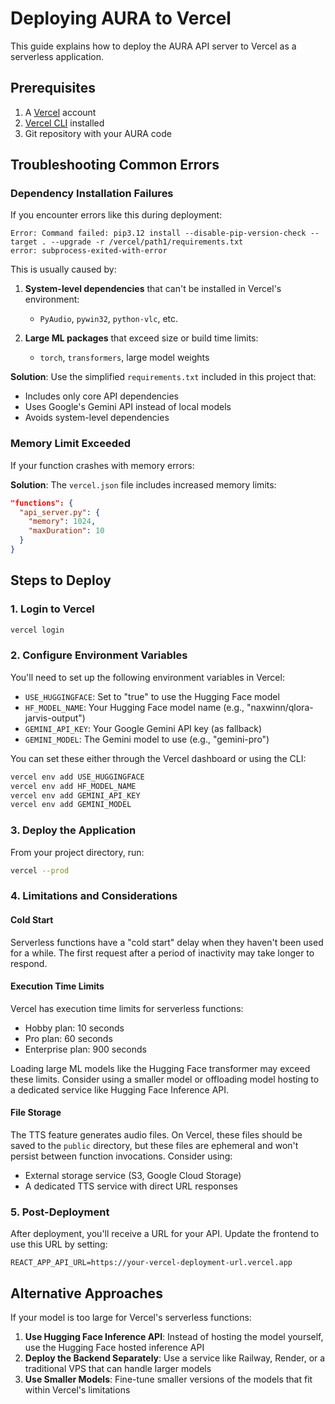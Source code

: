 # Deploying AURA to Vercel

This guide explains how to deploy the AURA API server to Vercel as a serverless application.

## Prerequisites

1. A [Vercel](https://vercel.com) account
2. [Vercel CLI](https://vercel.com/docs/cli) installed
3. Git repository with your AURA code

## Troubleshooting Common Errors

### Dependency Installation Failures

If you encounter errors like this during deployment:

```
Error: Command failed: pip3.12 install --disable-pip-version-check --target . --upgrade -r /vercel/path1/requirements.txt
error: subprocess-exited-with-error
```

This is usually caused by:

1. **System-level dependencies** that can't be installed in Vercel's environment:
   - `PyAudio`, `pywin32`, `python-vlc`, etc.
   
2. **Large ML packages** that exceed size or build time limits:
   - `torch`, `transformers`, large model weights

**Solution**: Use the simplified `requirements.txt` included in this project that:
- Includes only core API dependencies
- Uses Google's Gemini API instead of local models
- Avoids system-level dependencies

### Memory Limit Exceeded

If your function crashes with memory errors:

**Solution**: The `vercel.json` file includes increased memory limits:
```json
"functions": {
  "api_server.py": {
    "memory": 1024,
    "maxDuration": 10
  }
}
```

## Steps to Deploy

### 1. Login to Vercel

```bash
vercel login
```

### 2. Configure Environment Variables

You'll need to set up the following environment variables in Vercel:

- `USE_HUGGINGFACE`: Set to "true" to use the Hugging Face model
- `HF_MODEL_NAME`: Your Hugging Face model name (e.g., "naxwinn/qlora-jarvis-output")
- `GEMINI_API_KEY`: Your Google Gemini API key (as fallback)
- `GEMINI_MODEL`: The Gemini model to use (e.g., "gemini-pro")

You can set these either through the Vercel dashboard or using the CLI:

```bash
vercel env add USE_HUGGINGFACE
vercel env add HF_MODEL_NAME
vercel env add GEMINI_API_KEY
vercel env add GEMINI_MODEL
```

### 3. Deploy the Application

From your project directory, run:

```bash
vercel --prod
```

### 4. Limitations and Considerations

#### Cold Start

Serverless functions have a "cold start" delay when they haven't been used for a while. The first request after a period of inactivity may take longer to respond.

#### Execution Time Limits

Vercel has execution time limits for serverless functions:
- Hobby plan: 10 seconds
- Pro plan: 60 seconds
- Enterprise plan: 900 seconds

Loading large ML models like the Hugging Face transformer may exceed these limits. Consider using a smaller model or offloading model hosting to a dedicated service like Hugging Face Inference API.

#### File Storage

The TTS feature generates audio files. On Vercel, these files should be saved to the `public` directory, but these files are ephemeral and won't persist between function invocations. Consider using:

- External storage service (S3, Google Cloud Storage)
- A dedicated TTS service with direct URL responses

### 5. Post-Deployment

After deployment, you'll receive a URL for your API. Update the frontend to use this URL by setting:

```
REACT_APP_API_URL=https://your-vercel-deployment-url.vercel.app
```

## Alternative Approaches

If your model is too large for Vercel's serverless functions:

1. **Use Hugging Face Inference API**: Instead of hosting the model yourself, use the Hugging Face hosted inference API
2. **Deploy the Backend Separately**: Use a service like Railway, Render, or a traditional VPS that can handle larger models
3. **Use Smaller Models**: Fine-tune smaller versions of the models that fit within Vercel's limitations 